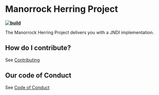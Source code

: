 
# Manorrock Herring Project

**[![build](https://github.com/manorrock/herring/actions/workflows/build.yml/badge.svg)](https://github.com/manorrock/herring/actions/workflows/build.yml)**

The Manorrock Herring Project delivers you with a JNDI implementation.

## How do I contribute?

See [Contributing](CONTRIBUTING.md)

## Our code of Conduct

See [Code of Conduct](CODE_OF_CONDUCT.md)
